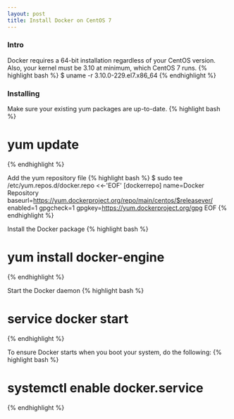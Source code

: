 ```yaml
---
layout: post
title: Install Docker on CentOS 7
---
```


### Intro

Docker requires a 64-bit installation regardless of your CentOS version. Also, your kernel must be 3.10 at minimum, which CentOS 7 runs.
{% highlight bash %}
$ uname -r
3.10.0-229.el7.x86_64
{% endhighlight %}

### Installing

Make sure your existing yum packages are up-to-date.
{% highlight bash %}
# yum update
{% endhighlight %}

Add the yum repository file
{% highlight bash %}
$ sudo tee /etc/yum.repos.d/docker.repo <<-'EOF'
[dockerrepo]
name=Docker Repository
baseurl=https://yum.dockerproject.org/repo/main/centos/$releasever/
enabled=1
gpgcheck=1
gpgkey=https://yum.dockerproject.org/gpg
EOF
{% endhighlight %}

Install the Docker package
{% highlight bash %}
# yum install docker-engine
{% endhighlight %}

Start the Docker daemon
{% highlight bash %}
# service docker start
{% endhighlight %}

To ensure Docker starts when you boot your system, do the following:
{% highlight bash %}
# systemctl enable docker.service
{% endhighlight %}
